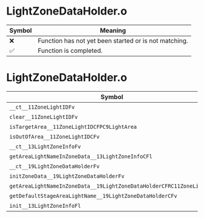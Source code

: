 # LightZoneDataHolder.o
| Symbol | Meaning 
| ------------- | ------------- 
| :x: | Function has not yet been started or is not matching. 
| :white_check_mark: | Function is completed. 


# LightZoneDataHolder.o
| Symbol | Decompiled? |
| ------------- | ------------- |
| `__ct__11ZoneLightIDFv` | :white_check_mark: |
| `clear__11ZoneLightIDFv` | :white_check_mark: |
| `isTargetArea__11ZoneLightIDCFPC9LightArea` | :white_check_mark: |
| `isOutOfArea__11ZoneLightIDCFv` | :white_check_mark: |
| `__ct__13LightZoneInfoFv` | :white_check_mark: |
| `getAreaLightNameInZoneData__13LightZoneInfoCFl` | :white_check_mark: |
| `__ct__19LightZoneDataHolderFv` | :white_check_mark: |
| `initZoneData__19LightZoneDataHolderFv` | :white_check_mark: |
| `getAreaLightNameInZoneData__19LightZoneDataHolderCFRC11ZoneLightID` | :white_check_mark: |
| `getDefaultStageAreaLightName__19LightZoneDataHolderCFv` | :white_check_mark: |
| `init__13LightZoneInfoFl` | :white_check_mark: |
